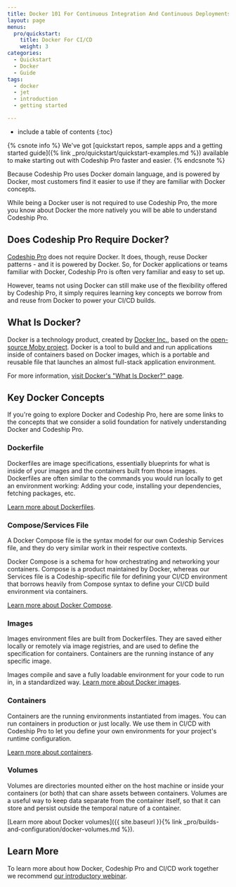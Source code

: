 ```yaml
---
title: Docker 101 For Continuous Integration And Continuous Deployments
layout: page
menus:
  pro/quickstart:
    title: Docker For CI/CD
    weight: 3
categories:
  - Quickstart
  - Docker
  - Guide   
tags:
  - docker
  - jet
  - introduction
  - getting started

---
```


* include a table of contents
{:toc}

{% csnote info %}
We've got [quickstart repos, sample apps and a getting started guide]({% link _pro/quickstart/quickstart-examples.md %}) available to make starting out with Codeship Pro faster and easier.
{% endcsnote %}

Because Codeship Pro uses Docker domain language, and is powered by Docker, most customers find it easier to use if they are familiar with Docker concepts.

While being a Docker user is not required to use Codeship Pro, the more you know about Docker the more natively you will be able to understand Codeship Pro.

## Does Codeship Pro Require Docker?

[Codeship Pro](https://codeship.com/features/pro) does not require Docker. It does, though, reuse Docker patterns - and it is powered by Docker. So, for Docker applications or teams familiar with Docker, Codeship Pro is often very familiar and easy to set up.

However, teams not using Docker can still make use of the flexibility offered by Codeship Pro, it simply requires learning key concepts we borrow from and reuse from Docker to power your CI/CD builds.

## What Is Docker?

Docker is a technology product, created by [Docker Inc.](https://www.docker.com), based on the [open-source Moby project](https://mobyproject.org). Docker is a tool to build and and run applications inside of containers based on Docker images, which is a portable and reusable file that launches an almost full-stack application environment.

For more information, [visit Docker's "What Is Docker?" page](https://www.docker.com/what-docker).

## Key Docker Concepts

If you're going to explore Docker and Codeship Pro, here are some links to the concepts that we consider a solid foundation for natively understanding Docker and Codeship Pro.

### Dockerfile

Dockerfiles are image specifications, essentially blueprints for what is inside of your images and the containers built from those images. Dockerfiles are often similar to the commands you would run locally to get an environment working: Adding your code, installing your dependencies, fetching packages, etc.

[Learn more about Dockerfiles](https://docs.docker.com/engine/reference/builder/).

### Compose/Services File

A Docker Compose file is the syntax model for our own  Codeship Services file, and they do very similar work in their respective contexts.

Docker Compose is a schema for how orchestrating and networking your containers. Compose is a product maintained by Docker, whereas our Services file is a Codeship-specific file for defining your CI/CD environment that borrows heavily from Compose syntax to define your CI/CD build environment via containers.

[Learn more about Docker Compose](https://docs.docker.com/compose/overview/).

### Images

Images environment files are built from Dockerfiles. They are saved either locally or remotely via image registries, and are used to define the specification for containers. Containers are the running instance of any specific image.

Images compile and save a fully loadable environment for your code to run in, in a standardized way. [Learn more about Docker images](https://docs.docker.com/glossary/?term=image).

### Containers

Containers are the running environments instantiated from  images. You can run containers in production or just locally. We  use them in CI/CD with Codeship Pro to let you define your own environments for your project's runtime configuration.

[Learn more about containers](https://www.docker.com/what-container).

### Volumes

Volumes are directories mounted either on the host machine or inside your containers (or both) that can share assets between containers. Volumes are a useful way to keep data separate from the container itself, so that it can store and persist outside the temporal nature of a container.

[Learn more about Docker volumes]({{ site.baseurl }}{% link _pro/builds-and-configuration/docker-volumes.md %}).

## Learn More

To learn more about how Docker, Codeship Pro and CI/CD work together we recommend [our introductory webinar](https://resources.codeship.com/webinars/thank-you-video-an-introduction-to-ci-cd-with-docker-best-practices).
